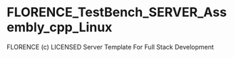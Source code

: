 # FLORENCE_TestBench_SERVER_Assembly_cpp_Linux
FLORENCE (c) LICENSED Server Template For Full Stack Development
